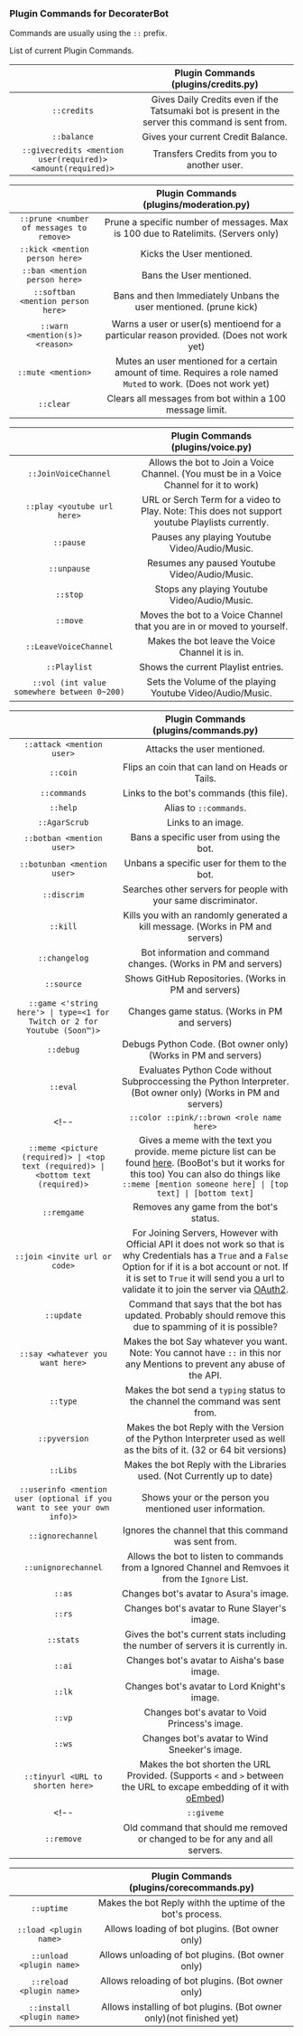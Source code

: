 ### Plugin Commands for DecoraterBot

Commands are usually using the `::` prefix.

List of current Plugin Commands.

|   	| Plugin Commands (plugins/credits.py)	|
|:---------------:	|:------------------------------------------------------------------------------------------------:	|
| ``::credits``	| Gives Daily Credits even if the Tatsumaki bot is present in the server this command is sent from.	|
| ``::balance``	| Gives your current Credit Balance.	|
| ``::givecredits <mention user(required)> <amount(required)>``	| Transfers Credits from you to another user.	|

|   	| Plugin Commands (plugins/moderation.py)	|
|:---------------:	|:------------------------------------------------------------------------------------------------:	|
| ``::prune <number of messages to remove>``	| Prune a specific number of messages. Max is 100 due to Ratelimits. (Servers only)	|
| ``::kick <mention person here>``	| Kicks the User mentioned.	|
| ``::ban <mention person here>``	| Bans the User mentioned.	|
| ``::softban <mention person here>``	| Bans and then Immediately Unbans the user mentioned. (prune kick)	|
| ``::warn <mention(s)> <reason>``	| Warns a user or user(s) mentioend for a particular reason provided. (Does not work yet) |
| ``::mute <mention>``	| Mutes an user mentioned for a certain amount of time. Requires a role named ``Muted`` to work. (Does not work yet) |
| ``::clear``	| Clears all messages from bot within a 100 message limit.	|

|   	| Plugin Commands (plugins/voice.py)	|
|:--------------------------------------------:	|:-----------------------------------------------------------------------------------------------------------------------------------------------------------------------------------------------:	|
| ``::JoinVoiceChannel``	| Allows the bot to Join a Voice Channel. (You must be in a Voice Channel for it to work)	|
| ``::play <youtube url here>``	| URL or Serch Term for a video to Play. Note: This does not support youtube Playlists currently.	|
| ``::pause``	| Pauses any playing Youtube Video/Audio/Music.	|
| ``::unpause``	| Resumes any paused Youtube Video/Audio/Music.	|
| ``::stop``	| Stops any playing Youtube Video/Audio/Music.	|
| ``::move``	| Moves the bot to a Voice Channel that you are in or moved to yourself.	|
| ``::LeaveVoiceChannel``	| Makes the bot leave the Voice Channel it is in.	|
| ``::Playlist``	| Shows the current Playlist entries.	|
| ``::vol (int value somewhere between 0~200)``	| Sets the Volume of the playing Youtube Video/Audio/Music.	|

<!-- Some comments are commented out here and in the source code until I think more about them.
I have to decide if I want to officially remove them or keep them and modify them. -->

|   	| Plugin Commands (plugins/commands.py)	|
|:------:	|:-:	|
| ``::attack <mention user>``	| Attacks the user mentioned.	|
| ``::coin``	| Flips an coin that can land on Heads or Tails.	|
| ``::commands``	| Links to the bot's commands (this file).	|
| ``::help``	| Alias to ``::commands``.	|
| ``::AgarScrub``	| Links to an image.	|
| ``::botban <mention user>``	| Bans a specific user from using the bot.	|
| ``::botunban <mention user>``	| Unbans a specific user for them to the bot.	|
| ``::discrim``	| Searches other servers for people with your same discriminator.	|
| ``::kill``	| Kills you with an randomly generated a kill message. (Works in PM and servers)	|
| ``::changelog``	| Bot information and command changes. (Works in PM and servers)	|
| ``::source``	| Shows GitHub Repositories. (Works in PM and servers)	|
| ``::game <'string here'> \| type=<1 for Twitch or 2 for Youtube (Soon™)>``	| Changes game status. (Works in PM and servers)	|
| ``::debug``	| Debugs Python Code. (Bot owner only) (Works in PM and servers)	|
| ``::eval``	| Evaluates Python Code without Subproccessing the Python Interpreter. (Bot owner only) (Works in PM and servers)	|
<!-- | ``::color ::pink/::brown <role name here>``	| Changes the Colors of a Role. (Was Originally a Testing Command) (Servers only)	| -->
| ``::meme <picture (required)> \| <top text (required)> \| <bottom text (required)>``	| Gives a meme with the text you provide. meme picture list can be found [here](http://pastebin.com/gCL2jMEL). (BooBot's but it works for this too) You can also do things like ``::meme [mention someone here] \| [top text] \| [bottom text]``	|
| ``::remgame``	| Removes any game from the bot's status.	|
| ``::join <invite url or code>``	| For Joining Servers, However with Official API it does not work so that is why Credentials has a ``True`` and a ``False`` Option for if it is a bot account or not. If it is set to ``True`` it will send you a url to validate it to join the server via [OAuth2](http://oauth.net/2/).	|
| ``::update``	| Command that says that the bot has updated. Probably should remove this due to spamming of it is possible?	|
| ``::say <whatever you want here>``	| Makes the bot Say whatever you want. Note: You cannot have ``::`` in this nor any Mentions to prevent any abuse of the API.	|
| ``::type``	| Makes the bot send a ``typing`` status to the channel the command was sent from.	|
| ``::pyversion``	| Makes the bot Reply with the Version of the Python Interpreter used as well as the bits of it. (32 or 64 bit versions)	|
| ``::Libs``	| Makes the bot Reply with the Libraries used. (Not Currently up to date)	|
| ``::userinfo <mention user (optional if you want to see your own info)>``	| Shows your or the person you mentioned user information.	|
| ``::ignorechannel``	| Ignores the channel that this command was sent from.	|
| ``::unignorechannel``	| Allows the bot to listen to commands from a Ignored Channel and Remvoes it from the ``Ignore`` List.	|
| ``::as``	| Changes bot's avatar to Asura's image.	|
| ``::rs``	| Changes bot's avatar to Rune Slayer's image.	|
| ``::stats``	| Gives the bot's current stats including the number of servers it is currently in.	|
| ``::ai``	| Changes bot's avatar to Aisha's base image.	|
| ``::lk``	| Changes bot's avatar to Lord Knight's image.	|
| ``::vp``	| Changes bot's avatar to Void Princess's image.	|
| ``::ws``	| Changes bot's avatar to Wind Sneeker's image.	|
| ``::tinyurl <URL to shorten here>``	| Makes the bot shorten the URL Provided. (Supports ``<`` and ``>`` between the URL to excape embedding of it with [oEmbed](http://oembed.com/))	|
<!-- | ``::giveme``	| Old command that should me removed or changed to be for any and all servers.	|
| ``::remove``	| Old command that should me removed or changed to be for any and all servers.	| -->

|   	| Plugin Commands (plugins/corecommands.py)	|
|:------:	|:-:	|
| ``::uptime``	| Makes the bot Reply withh the uptime of the bot's process.	|
| ``::load <plugin name>``	| Allows loading of bot plugins. (Bot owner only)	|
| ``::unload <plugin name>``	| Allows unloading of bot plugins. (Bot owner only)	|
| ``::reload <plugin name>``	| Allows reloading of bot plugins. (Bot owner only)	|
| ``::install <plugin name>``	| Allows installing of bot plugins. (Bot owner only)(not finished yet)	|


